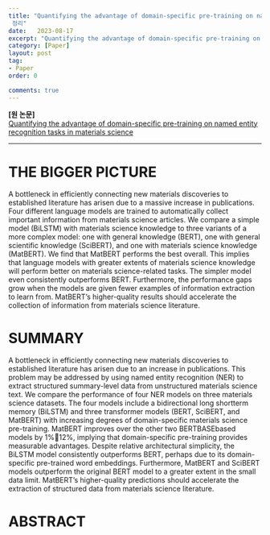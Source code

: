```yaml
---
title: "Quantifying the advantage of domain-specific pre-training on named entity recognition tasks in materials science
 정리" 
date:   2023-08-17
excerpt: "Quantifying the advantage of domain-specific pre-training on named entity recognition tasks in materials science"
category: [Paper]
layout: post
tag:
- Paper
order: 0

comments: true
---
```


   **[원 논문]**     
[Quantifying the advantage of domain-specific pre-training on named entity recognition tasks in materials science](https://www.sciencedirect.com/science/article/pii/S2666389922000733)


-----


# THE BIGGER PICTURE 
A bottleneck in efficiently connecting new materials discoveries to established literature has arisen due to a massive increase in publications. Four different language models are trained to
automatically collect important information from materials science articles. We compare a simple model
(BiLSTM) with materials science knowledge to three variants of a more complex model: one with general
knowledge (BERT), one with general scientific knowledge (SciBERT), and one with materials science knowledge (MatBERT). We find that MatBERT performs the best overall. This implies that language models with
greater extents of materials science knowledge will perform better on materials science-related tasks. The
simpler model even consistently outperforms BERT. Furthermore, the performance gaps grow when the
models are given fewer examples of information extraction to learn from. MatBERT’s higher-quality results
should accelerate the collection of information from materials science literature.

# SUMMARY
A bottleneck in efficiently connecting new materials discoveries to established literature has arisen due to an
increase in publications. This problem may be addressed by using named entity recognition (NER) to extract
structured summary-level data from unstructured materials science text. We compare the performance of
four NER models on three materials science datasets. The four models include a bidirectional long shortterm memory (BiLSTM) and three transformer models (BERT, SciBERT, and MatBERT) with increasing degrees of domain-specific materials science pre-training. MatBERT improves over the other two BERTBASEbased models by 1%12%, implying that domain-specific pre-training provides measurable advantages.
Despite relative architectural simplicity, the BiLSTM model consistently outperforms BERT, perhaps due
to its domain-specific pre-trained word embeddings. Furthermore, MatBERT and SciBERT models outperform the original BERT model to a greater extent in the small data limit. MatBERT’s higher-quality predictions
should accelerate the extraction of structured data from materials science literature.



# **ABSTRACT**
